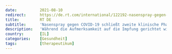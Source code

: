 ```yaml
---
date:          2021-08-10
redirect:      https://de.rt.com/international/122192-nasenspray-gegen-covid-19-schliesst-zweite-klinische-phase-erfolgreich-ab/
title:         RT DE
subtitle:      'Nasenspray gegen COVID-19 schließt zweite klinische Phase erfolgreich ab'
description:   'Während die Aufmerksamkeit auf die Impfung gerichtet wird, finden relativ verborgen nach wie vor Versuche statt, eine Behandlung gegen COVID-19 zu finden. Ein neues israelisches Medikament ist mit einer klinischen Studie in Griechenland einen weiteren Schritt vorangekommen.'
country:       [IL]
categories:    [Gesundheit]
tags:          [therapeutikum]
---
```

